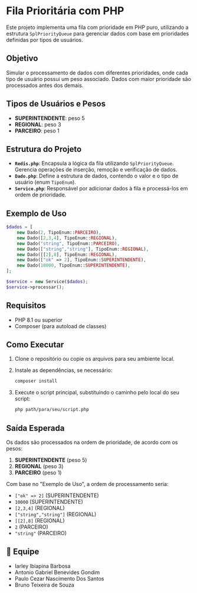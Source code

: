 # Fila Prioritária com PHP

Este projeto implementa uma fila com prioridade em PHP puro, utilizando a estrutura `SplPriorityQueue` para gerenciar dados com base em prioridades definidas por tipos de usuários.

## Objetivo

Simular o processamento de dados com diferentes prioridades, onde cada tipo de usuário possui um peso associado. Dados com maior prioridade são processados antes dos demais.

## Tipos de Usuários e Pesos

- **SUPERINTENDENTE**: peso 5
- **REGIONAL**: peso 3
- **PARCEIRO**: peso 1

## Estrutura do Projeto

- **`Redis.php`**: Encapsula a lógica da fila utilizando `SplPriorityQueue`. Gerencia operações de inserção, remoção e verificação de dados.
- **`Dado.php`**: Define a estrutura de dados, contendo o valor e o tipo de usuário (enum `TipoEnum`).
- **`Service.php`**: Responsável por adicionar dados à fila e processá-los em ordem de prioridade.

## Exemplo de Uso

```php
$dados = [
    new Dado(2, TipoEnum::PARCEIRO),
    new Dado([2,3,4], TipoEnum::REGIONAL),
    new Dado("string", TipoEnum::PARCEIRO),
    new Dado(["string","string"], TipoEnum::REGIONAL),
    new Dado([[2],8], TipoEnum::REGIONAL),
    new Dado(["ok" => 2], TipoEnum::SUPERINTENDENTE),
    new Dado(10000, TipoEnum::SUPERINTENDENTE),
];

$service = new Service($dados);
$service->processar();
```

## Requisitos

- PHP 8.1 ou superior
- Composer (para autoload de classes)

## Como Executar

1. Clone o repositório ou copie os arquivos para seu ambiente local.
2. Instale as dependências, se necessário:

   ```bash
   composer install
   ```

3. Execute o script principal, substituindo o caminho pelo local do seu script:

   ```bash
   php path/para/seu/script.php
   ```

## Saída Esperada

Os dados são processados na ordem de prioridade, de acordo com os pesos:
1. **SUPERINTENDENTE** (peso 5)
2. **REGIONAL** (peso 3)
3. **PARCEIRO** (peso 1)

Com base no "Exemplo de Uso", a ordem de processamento seria:
- `["ok" => 2]` (SUPERINTENDENTE)
- `10000` (SUPERINTENDENTE)
- `[2,3,4]` (REGIONAL)
- `["string","string"]` (REGIONAL)
- `[[2],8]` (REGIONAL)
- `2` (PARCEIRO)
- `"string"` (PARCEIRO)

## 👥 Equipe

- Iarley Ibiapina Barbosa
- Antonio Gabriel Benevides Gondim
- Paulo Cezar Nascimento Dos Santos
- Bruno Teixeira de Souza
